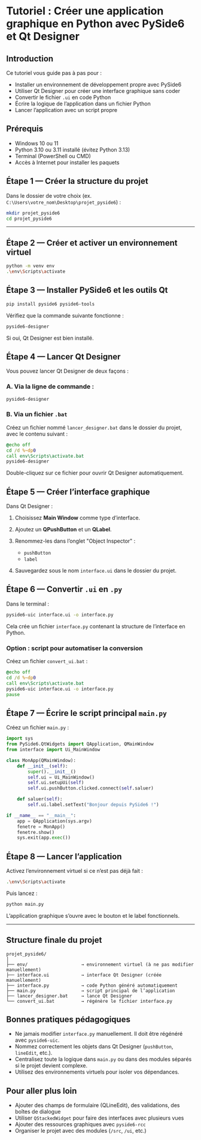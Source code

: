 # Tutoriel : Créer une application graphique en Python avec PySide6 et Qt Designer



## Introduction

Ce tutoriel vous guide pas à pas pour :

* Installer un environnement de développement propre avec PySide6
* Utiliser Qt Designer pour créer une interface graphique sans coder
* Convertir le fichier `.ui` en code Python
* Écrire la logique de l’application dans un fichier Python
* Lancer l’application avec un script propre



## Prérequis

* Windows 10 ou 11
* Python 3.10 ou 3.11 installé (évitez Python 3.13)
* Terminal (PowerShell ou CMD)
* Accès à Internet pour installer les paquets



## Étape 1 — Créer la structure du projet

Dans le dossier de votre choix (ex. `C:\Users\votre_nom\Desktop\projet_pyside6`) :

```bash
mkdir projet_pyside6
cd projet_pyside6
```

---

## Étape 2 — Créer et activer un environnement virtuel

```bash
python -m venv env
.\env\Scripts\activate
```



## Étape 3 — Installer PySide6 et les outils Qt

```bash
pip install pyside6 pyside6-tools
```

Vérifiez que la commande suivante fonctionne :

```bash
pyside6-designer
```

Si oui, Qt Designer est bien installé.



## Étape 4 — Lancer Qt Designer

Vous pouvez lancer Qt Designer de deux façons :

### A. Via la ligne de commande :

```bash
pyside6-designer
```

### B. Via un fichier `.bat`

Créez un fichier nommé `lancer_designer.bat` dans le dossier du projet, avec le contenu suivant :

```bat
@echo off
cd /d %~dp0
call env\Scripts\activate.bat
pyside6-designer
```

Double-cliquez sur ce fichier pour ouvrir Qt Designer automatiquement.



## Étape 5 — Créer l’interface graphique

Dans Qt Designer :

1. Choisissez **Main Window** comme type d’interface.
2. Ajoutez un **QPushButton** et un **QLabel**.
3. Renommez-les dans l’onglet "Object Inspector" :

   * `pushButton`
   * `label`
4. Sauvegardez sous le nom `interface.ui` dans le dossier du projet.


## Étape 6 — Convertir `.ui` en `.py`

Dans le terminal :

```bash
pyside6-uic interface.ui -o interface.py
```

Cela crée un fichier `interface.py` contenant la structure de l’interface en Python.

### Option : script pour automatiser la conversion

Créez un fichier `convert_ui.bat` :

```bat
@echo off
cd /d %~dp0
call env\Scripts\activate.bat
pyside6-uic interface.ui -o interface.py
pause
```



## Étape 7 — Écrire le script principal `main.py`

Créez un fichier `main.py` :

```python
import sys
from PySide6.QtWidgets import QApplication, QMainWindow
from interface import Ui_MainWindow

class MonApp(QMainWindow):
    def __init__(self):
        super().__init__()
        self.ui = Ui_MainWindow()
        self.ui.setupUi(self)
        self.ui.pushButton.clicked.connect(self.saluer)

    def saluer(self):
        self.ui.label.setText("Bonjour depuis PySide6 !")

if __name__ == "__main__":
    app = QApplication(sys.argv)
    fenetre = MonApp()
    fenetre.show()
    sys.exit(app.exec())
```


## Étape 8 — Lancer l’application

Activez l’environnement virtuel si ce n’est pas déjà fait :

```bash
.\env\Scripts\activate
```

Puis lancez :

```bash
python main.py
```

L’application graphique s’ouvre avec le bouton et le label fonctionnels.

---

## Structure finale du projet

```
projet_pyside6/
│
├── env/                    → environnement virtuel (à ne pas modifier manuellement)
├── interface.ui            → interface Qt Designer (créée manuellement)
├── interface.py            → code Python généré automatiquement
├── main.py                 → script principal de l’application
├── lancer_designer.bat     → lance Qt Designer
└── convert_ui.bat          → régénère le fichier interface.py
```



## Bonnes pratiques pédagogiques

* Ne jamais modifier `interface.py` manuellement. Il doit être régénéré avec `pyside6-uic`.
* Nommez correctement les objets dans Qt Designer (`pushButton`, `lineEdit`, etc.).
* Centralisez toute la logique dans `main.py` ou dans des modules séparés si le projet devient complexe.
* Utilisez des environnements virtuels pour isoler vos dépendances.



## Pour aller plus loin

* Ajouter des champs de formulaire (QLineEdit), des validations, des boîtes de dialogue
* Utiliser `QStackedWidget` pour faire des interfaces avec plusieurs vues
* Ajouter des ressources graphiques avec `pyside6-rcc`
* Organiser le projet avec des modules (`/src`, `/ui`, etc.)

